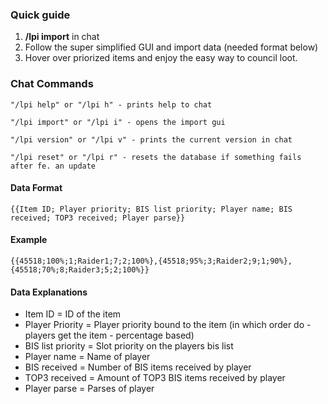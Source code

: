 ### **Quick guide**
1. **/lpi import** in chat
2. Follow the super simplified GUI and import data (needed format below)
3. Hover over priorized items and enjoy the easy way to council loot. 


### **Chat Commands**
`"/lpi help" or "/lpi h" - prints help to chat`

`"/lpi import" or "/lpi i" - opens the import gui`

`"/lpi version" or "/lpi v" - prints the current version in chat`

`"/lpi reset" or "/lpi r" - resets the database if something fails after fe. an update`

#### **Data Format**
`{{Item ID; Player priority; BIS list priority; Player name; BIS received; TOP3 received; Player parse}}`


#### **Example**
`{{45518;100%;1;Raider1;7;2;100%},{45518;95%;3;Raider2;9;1;90%},{45518;70%;8;Raider3;5;2;100%}}`



#### **Data Explanations**
- Item ID = ID of the item
- Player Priority = Player priority bound to the item (in which order do - players get the item - percentage based)
- BIS list priority = Slot priority on the players bis list
- Player name = Name of player
- BIS received = Number of BIS items received by player
- TOP3 received = Amount of TOP3 BIS items received by player
- Player parse = Parses of player

